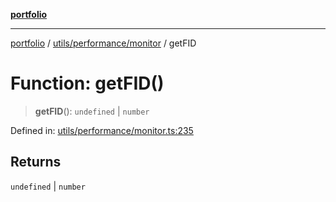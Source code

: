 [**portfolio**](../../../../README.md)

***

[portfolio](../../../../modules.md) / [utils/performance/monitor](../README.md) / getFID

# Function: getFID()

> **getFID**(): `undefined` \| `number`

Defined in: [utils/performance/monitor.ts:235](https://github.com/tnorlund/Portfolio/blob/a530f53528bd0259adbe17a071894e21dee392f0/portfolio/utils/performance/monitor.ts#L235)

## Returns

`undefined` \| `number`
